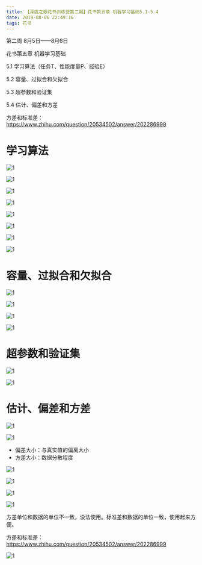 ```yaml
---
title: 【深度之眼花书训练营第二期】花书第五章 机器学习基础5.1-5.4
date: 2019-08-06 22:49:16
tags: 花书
---
```


第二周 8月5日——8月6日

花书第五章 机器学习基础

5.1 学习算法（任务T、性能度量P、经验E）

5.2 容量、过拟合和欠拟合

5.3 超参数和验证集

5.4 估计、偏差和方差

方差和标准差：https://www.zhihu.com/question/20534502/answer/202286999

<!--more-->

# 学习算法


![1](花书第五章5-1-5-4/1.jpg)

![1](花书第五章5-1-5-4/2.jpg)

![1](花书第五章5-1-5-4/3.jpg)

![1](花书第五章5-1-5-4/4.jpg)

![1](花书第五章5-1-5-4/5.jpg)

![1](花书第五章5-1-5-4/6.jpg)

![1](花书第五章5-1-5-4/7.jpg)

![1](花书第五章5-1-5-4/8.jpg)


# 容量、过拟合和欠拟合

![1](花书第五章5-1-5-4/9.jpg)

![1](花书第五章5-1-5-4/10.jpg)

![1](花书第五章5-1-5-4/11.jpg)

![1](花书第五章5-1-5-4/12.jpg)

# 超参数和验证集

![1](花书第五章5-1-5-4/13.jpg)

![1](花书第五章5-1-5-4/14.jpg)

# 估计、偏差和方差


![1](花书第五章5-1-5-4/15.jpg)

![1](花书第五章5-1-5-4/16.jpg)
- 偏差大小：与真实值的偏离大小
- 方差大小：数据分散程度

![1](花书第五章5-1-5-4/17.jpg)

![1](花书第五章5-1-5-4/18.jpg)

![1](花书第五章5-1-5-4/19.jpg)

![1](花书第五章5-1-5-4/20.jpg)

方差单位和数据的单位不一致，没法使用。标准差和数据的单位一致，使用起来方便。

方差和标准差：https://www.zhihu.com/question/20534502/answer/202286999

![1](花书第五章5-1-5-4/21.jpg)
